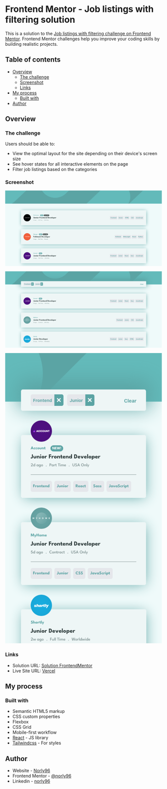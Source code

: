 # Frontend Mentor - Job listings with filtering solution

This is a solution to the [Job listings with filtering challenge on Frontend Mentor](https://www.frontendmentor.io/challenges/job-listings-with-filtering-ivstIPCt). Frontend Mentor challenges help you improve your coding skills by building realistic projects.

## Table of contents

- [Overview](#overview)
  - [The challenge](#the-challenge)
  - [Screenshot](#screenshot)
  - [Links](#links)
- [My process](#my-process)
  - [Built with](#built-with)
- [Author](#author)

## Overview

### The challenge

Users should be able to:

- View the optimal layout for the site depending on their device's screen size
- See hover states for all interactive elements on the page
- Filter job listings based on the categories

### Screenshot

![](./public/1.png)

![](./public/2.png)

![](./public/3.png)

### Links

- Solution URL: [Solution FrontendMentor](https://www.frontendmentor.io/solutions/job-listings-with-filtering-solution-d-xPEGalT9)
- Live Site URL: [Vercel](https://jobs-listing-sand.vercel.app/)

## My process

### Built with

- Semantic HTML5 markup
- CSS custom properties
- Flexbox
- CSS Grid
- Mobile-first workflow
- [React](https://reactjs.org/) - JS library
- [Tailwindcss](https://tailwindcss.com/) - For styles

## Author

- Website - [Norly96](https://www.norly96.com)
- Frontend Mentor - [@norly96](https://www.frontendmentor.io/profile/norly96)
- Linkedin - [norly96](https://www.linkedin.com/in/norly96/)
